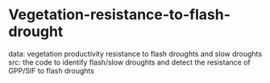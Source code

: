 # Vegetation-resistance-to-flash-drought

data: vegetation productivity resistance to flash droughts and slow droughts
src: the code to identify flash/slow droughts and detect the resistance of GPP/SIF to flash droughts
